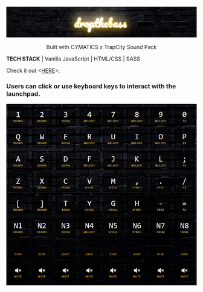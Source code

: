 ![Drop the Bass](./static/img/droptheb-banner.JPG)
<p align="center">Built with CYMATICS x TrapCity Sound Pack </p>
<b>TECH STACK</b> | Vanilla JavaScript | HTML/CSS | SASS <br>

Check it out <[HERE](https://xerilius.github.io/drop-the-bass)>.

### Users can click or use keyboard keys to interact with the launchpad.
![Launchpad](./static/img/8x8launchpad.JPG)
